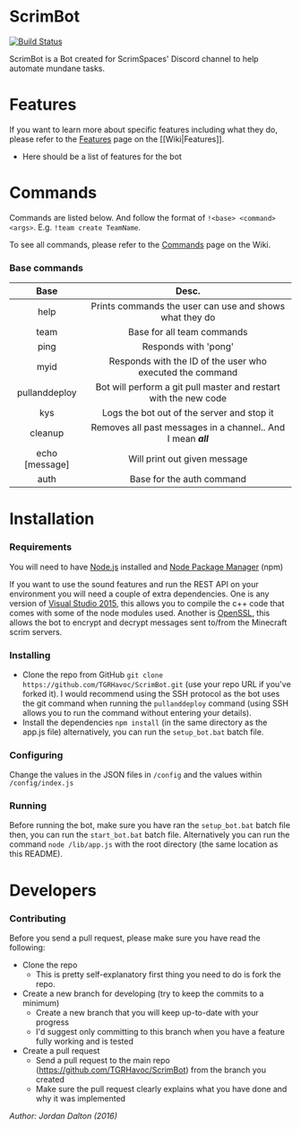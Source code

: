 # ScrimBot

[![Build Status](https://travis-ci.com/TGRHavoc/ScrimBot.svg?token=wyuYpSCuzVuHZspeAGmc&branch=master)](https://travis-ci.com/TGRHavoc/ScrimBot)

ScrimBot is a Bot created for ScrimSpaces' Discord channel to help automate mundane tasks.

# Features
If you want to learn more about specific features including what they do, please refer to the [Features](https://github.com/TGRHavoc/ScrimBot/wiki/Features) page on the [[Wiki|Features]].

* Here should be a list of features for the bot

# Commands
Commands are listed below. And follow the format of `!<base> <command> <args>`. E.g. `!team create TeamName`.

To see all commands, please refer to the [Commands](https://github.com/TGRHavoc/ScrimBot/wiki/Commands) page on the Wiki.

### Base commands
| Base | Desc. |
|:----:|:----:|
| help | Prints commands the user can use and shows what they do |
| team | Base for all team commands |
| ping | Responds with 'pong' |
| myid | Responds with the ID of the user who executed the command |
| pullanddeploy | Bot will perform a git pull master and restart with the new code |
| kys | Logs the bot out of the server and stop it |
| cleanup | Removes all past messages in a channel.. And I mean _**all**_ |
| echo [message] | Will print out given message |
| auth | Base for the auth command |

# Installation

### Requirements
You will need to have [Node.js](https://nodejs.org/en/) installed and
[Node Package Manager](https://docs.npmjs.com/getting-started/installing-node) (npm)

If you want to use the sound features and run the REST API on your environment you will need a couple of extra dependencies. One is any version of [Visual Studio 2015](https://www.visualstudio.com/en-us/products/vs-2015-product-editions.aspx), this allows you to compile the c++ code that comes with some of the node modules used. Another is [OpenSSL](http://slproweb.com/products/Win32OpenSSL.html), this allows the bot to encrypt and decrypt messages sent to/from the Minecraft scrim servers.

### Installing
* Clone the repo from GitHub `git clone https://github.com/TGRHavoc/ScrimBot.git` (use your repo URL if you've forked it). I would recommend using the SSH protocol as the bot uses the git command when running the `pullanddeploy` command (using SSH allows you to run the command without entering your details).
* Install the dependencies `npm install` (in the same directory as the app.js file) alternatively, you can run the `setup_bot.bat` batch file.

### Configuring
Change the values in the JSON files in `/config` and the values within `/config/index.js`

### Running
Before running the bot, make sure you have ran the `setup_bot.bat` batch file then, you can run the `start_bot.bat` batch file. Alternatively you can run the command `node /lib/app.js` with the root directory (the same location as this README).


# Developers
### Contributing
Before you send a pull request, please make sure you have read the following:
* Clone the repo
  * This is pretty self-explanatory first thing you need to do is fork the repo.
* Create a new branch for developing (try to keep the commits to a minimum)
  * Create a new branch that you will keep up-to-date with your progress
  * I'd suggest only committing to this branch when you have a feature fully working and is tested
* Create a pull request
  * Send a pull request to the main repo (https://github.com/TGRHavoc/ScrimBot) from the branch you created
  * Make sure the pull request clearly explains what you have done and why it was implemented


*Author: Jordan Dalton (2016)*
